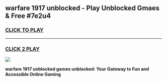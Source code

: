 
## warfare 1917 unblocked - Play Unblocked Gmaes & Free #7e2u4
<h3>
<a href="https://news.freeplayer.one?title=warfare_1917_unblocked&ref=24F">CLICK TO PLAY</a></h3>
<hr>

<h3>
<a href="https://news.freeplayer.one?title=warfare_1917_unblocked&ref=24F">CLICK 2 PLAY</a>
  
</h3>

<a href="https://news.freeplayer.one?title=warfare_1917_unblocked&ref=24F/"><img src="https://clearcache.store/games.png"></a>


**warfare 1917 unblocked games unblocked: Your Gateway to Fun and Accessible Online Gaming**
